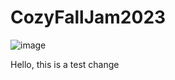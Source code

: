 # CozyFallJam2023
 
![image](https://github.com/Jconrad15/CozyFallJam2023/assets/83470418/e6576c18-1227-49cc-91d9-bb6b17fb3392)

Hello, this is a test change
